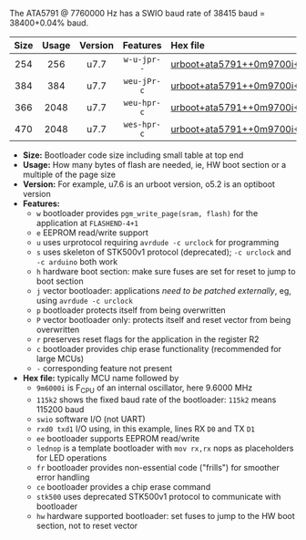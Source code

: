 The ATA5791 @ 7760000 Hz has a SWIO baud rate of 38415 baud = 38400+0.04% baud.

|Size|Usage|Version|Features|Hex file|
|:-:|:-:|:-:|:-:|:--|
|254|256|u7.7|`w-u-jpr--`|[urboot+ata5791++0m9700i++++4k8_swio_rxb0_txb1.hex](https://raw.githubusercontent.com/stefanrueger/urboot.hex/main/mcus/ata5791/internal_oscillator/fint++0m9700_Hz/br++++4k8_bps/urboot+ata5791++0m9700i++++4k8_swio_rxb0_txb1.hex)|
|384|384|u7.7|`weu-jPr-c`|[urboot+ata5791++0m9700i++++4k8_swio_rxb0_txb1_ee_lednop_fr_ce.hex](https://raw.githubusercontent.com/stefanrueger/urboot.hex/main/mcus/ata5791/internal_oscillator/fint++0m9700_Hz/br++++4k8_bps/urboot+ata5791++0m9700i++++4k8_swio_rxb0_txb1_ee_lednop_fr_ce.hex)|
|366|2048|u7.7|`weu-hpr-c`|[urboot+ata5791++0m9700i++++4k8_swio_rxb0_txb1_ee_lednop_fr_ce_hw.hex](https://raw.githubusercontent.com/stefanrueger/urboot.hex/main/mcus/ata5791/internal_oscillator/fint++0m9700_Hz/br++++4k8_bps/urboot+ata5791++0m9700i++++4k8_swio_rxb0_txb1_ee_lednop_fr_ce_hw.hex)|
|470|2048|u7.7|`wes-hpr-c`|[urboot+ata5791++0m9700i++++4k8_swio_rxb0_txb1_ee_lednop_fr_ce_stk500_hw.hex](https://raw.githubusercontent.com/stefanrueger/urboot.hex/main/mcus/ata5791/internal_oscillator/fint++0m9700_Hz/br++++4k8_bps/urboot+ata5791++0m9700i++++4k8_swio_rxb0_txb1_ee_lednop_fr_ce_stk500_hw.hex)|

- **Size:** Bootloader code size including small table at top end
- **Usage:** How many bytes of flash are needed, ie, HW boot section or a multiple of the page size
- **Version:** For example, u7.6 is an urboot version, o5.2 is an optiboot version
- **Features:**
  + `w` bootloader provides `pgm_write_page(sram, flash)` for the application at `FLASHEND-4+1`
  + `e` EEPROM read/write support
  + `u` uses urprotocol requiring `avrdude -c urclock` for programming
  + `s` uses skeleton of STK500v1 protocol (deprecated); `-c urclock` and `-c arduino` both work
  + `h` hardware boot section: make sure fuses are set for reset to jump to boot section
  + `j` vector bootloader: applications *need to be patched externally*, eg, using `avrdude -c urclock`
  + `p` bootloader protects itself from being overwritten
  + `P` vector bootloader only: protects itself and reset vector from being overwritten
  + `r` preserves reset flags for the application in the register R2
  + `c` bootloader provides chip erase functionality (recommended for large MCUs)
  + `-` corresponding feature not present
- **Hex file:** typically MCU name followed by
  + `9m6000i` is F<sub>CPU</sub> of an internal oscillator, here 9.6000 MHz
  + `115k2` shows the fixed baud rate of the bootloader: `115k2` means 115200 baud
  + `swio` software I/O (not UART)
  + `rxd0 txd1` I/O using, in this example, lines RX `D0` and TX `D1`
  + `ee` bootloader supports EEPROM read/write
  + `lednop` is a template bootloader with `mov rx,rx` nops as placeholders for LED operations
  + `fr` bootloader provides non-essential code ("frills") for smoother error handling
  + `ce` bootloader provides a chip erase command
  + `stk500` uses deprecated STK500v1 protocol to communicate with bootloader
  + `hw` hardware supported bootloader: set fuses to jump to the HW boot section, not to reset vector
